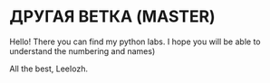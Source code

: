 # ДРУГАЯ ВЕТКА (MASTER)

Hello! There you can find my python labs. I hope you will be able to understand the numbering and names)

All the best, LeeIozh.
